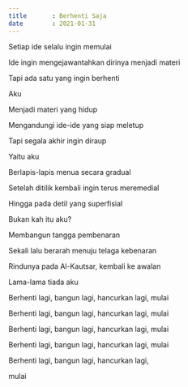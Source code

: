 ```yaml
---
title       : Berhenti Saja
date        : 2021-01-31
---
```


Setiap ide selalu ingin memulai

Ide ingin mengejawantahkan dirinya menjadi materi

Tapi ada satu yang ingin berhenti

Aku

Menjadi materi yang hidup

Mengandungi ide-ide yang siap meletup

Tapi segala akhir ingin diraup

Yaitu aku

Berlapis-lapis menua secara gradual

Setelah ditilik kembali ingin terus meremedial

Hingga pada detil yang superfisial

Bukan kah itu aku?

Membangun tangga pembenaran

Sekali lalu berarah menuju telaga kebenaran

Rindunya pada Al-Kautsar, kembali ke awalan

Lama-lama tiada aku

Berhenti lagi, bangun lagi, hancurkan lagi, mulai

Berhenti lagi, bangun lagi, hancurkan lagi, mulai

Berhenti lagi, bangun lagi, hancurkan lagi, mulai

Berhenti lagi, bangun lagi, hancurkan lagi, mulai

Berhenti lagi, bangun lagi, hancurkan lagi,

mulai